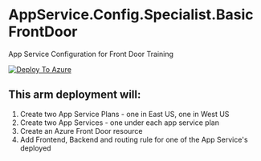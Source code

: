 # AppService.Config.Specialist.BasicFrontDoor
App Service Configuration for Front Door Training

[![Deploy To Azure](https://aka.ms/deploytoazurebutton)](https://portal.azure.com/#create/Microsoft.Template/uri/https%3A%2F%2Fraw.githubusercontent.com%2Famymcel%2FAppService.Config.Specialist.BasicFrontDoor%2Fmain%2Fazuredeploy.json)

## This arm deployment will:

1. Create two App Service Plans - one in East US, one in West US
2. Create two App Services - one under each app service plan
3. Create an Azure Front Door resource
4. Add Frontend, Backend and routing rule for one of the App Service's deployed
